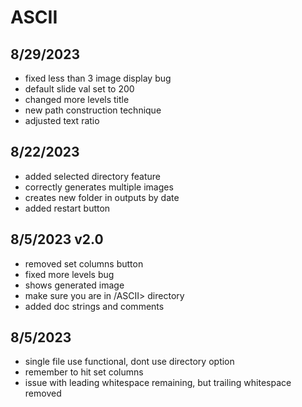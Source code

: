 # ASCII

## 8/29/2023
- fixed less than 3 image display bug
- default slide val set to 200
- changed more levels title
- new path construction technique
- adjusted text ratio
## 8/22/2023
- added selected directory feature
- correctly generates multiple images
- creates new folder in outputs by date
- added restart button
## 8/5/2023 v2.0
- removed set columns button
- fixed more levels bug
- shows generated image
- make sure you are in /ASCII> directory
- added doc strings and comments
## 8/5/2023
- single file use functional, dont use directory option
- remember to hit set columns
- issue with leading whitespace remaining, but trailing whitespace removed
